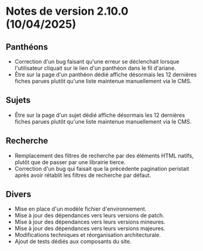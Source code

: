 # Notes de version 2.10.0 (10/04/2025)

## Panthéons

- Correction d'un bug faisant qu'une erreur se déclenchait lorsque l'utilisateur cliquait sur le lien d'un panthéon dans le fil d'ariane.
- Être sur la page d'un panthéon dédié affiche désormais les 12 dernières fiches parues plutôt qu'une liste maintenue manuellement via le CMS.

## Sujets

- Être sur la page d'un sujet dédié affiche désormais les 12 dernières fiches parues plutôt qu'une liste maintenue manuellement via le CMS.

## Recherche

- Remplacement des filtres de recherche par des éléments HTML natifs, plutôt que de passer par une librairie tierce.
- Correction d'un bug qui faisait que la précédente pagination peristait après avoir rétablit les filtres de recherche par défaut.

## Divers

- Mise en place d'un modèle fichier d'environnement.
- Mise à jour des dépendances vers leurs versions de patch.
- Mise à jour des dépendances vers leurs versions mineures.
- Mise à jour des dépendances vers leurs versions majeures.
- Modifications techniques et réorganisation architecturale.
- Ajout de tests dédiés aux composants du site.
